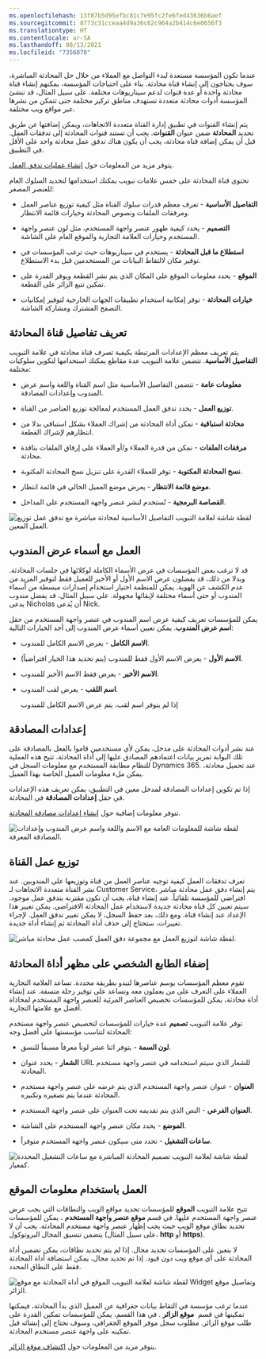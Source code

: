 ```yaml
---
ms.openlocfilehash: 13f87b5d95efbc81c7e95fc2fe6fed43636b6aef
ms.sourcegitcommit: 8773c31cceaa4d9a36c62c964a2b414c6e0656f3
ms.translationtype: HT
ms.contentlocale: ar-SA
ms.lasthandoff: 08/13/2021
ms.locfileid: "7356870"
---
```

عندما تكون المؤسسة مستعدة لبدء التواصل مع العملاء من خلال حل المحادثة المباشرة، سوف يحتاجون إلى إنشاء قناة محادثة. بناء على احتياجات المؤسسة، يمكنهم إنشاء قناة محادثة واحدة أو عدة قنوات لدعم سيناريوهات مختلفة. على سبيل المثال، قد تنشئ المؤسسة أدوات محادثة متعددة تستهدف مناطق تركيز مختلفة حتى تتمكن من نشرها عبر مواقع ويب مختلفة.  

يتم إنشاء القنوات في تطبيق إدارة القناة متعددة الاتجاهات، ويمكن إضافتها عن طريق تحديد **المحادثة** ضمن عنوان **القنوات**.  يجب أن تستند قنوات المحادثة إلى تدفقات العمل. قبل أن يمكن إضافة قناة محادثة، يجب أن يكون هناك تدفق عمل محادثة واحد على الأقل في التطبيق.  

يتوفر مزيد من المعلومات حول [إنشاء عمليات تدفق العمل](/dynamics365/omnichannel/administrator/work-streams-introduction?azure-portal=true#create-a-work-stream/). 

تحتوي قناة المحادثة على خمس علامات تبويب يمكنك استخدامها لتحديد السلوك العام للعنصر المصغر:

-   **التفاصيل الأساسية** - تعرف معظم قدرات سلوك القناة مثل كيفية توزيع عناصر العمل ومرفقات الملفات ونصوص المحادثة وخيارات قائمة الانتظار.

-   **التصميم** - يحدد كيفية ظهور عنصر واجهة المستخدم، مثل لون عنصر واجهة المستخدم وخيارات العلامة التجارية والموقع العام على الشاشة.

-   **استطلاع ما قبل المحادثة** - يستخدم في سيناريوهات حيث ترغب المؤسسات في توفير مكان لالتقاط البيانات من المستخدمين قبل بدء الاستطلاع.

-   **الموقع** - يحدد معلومات الموقع على المكان الذي يتم نشر القطعة ويوفر القدرة على تمكين تتبع الزائر على القطعة.

-   **خيارات المحادثة** - توفر إمكانية استخدام تطبيقات الجهات الخارجية لتوفير إمكانيات التصفح المشترك ومشاركة الشاشة.  

## <a name="define-chat-channel-details"></a>تعريف تفاصيل قناة المحادثة

يتم تعريف معظم الإعدادات المرتبطة بكيفية تصرف قناة محادثة في علامة التبويب **التفاصيل الأساسية**. تتضمن علامة التبويب عدة مقاطع يمكنك استخدامها لتكوين سلوكيات مختلفة:

-   **معلومات عامة** - تتضمن التفاصيل الأساسية مثل اسم القناة واللغة واسم عرض المندوب وإعدادات المصادقة.

-   **توزيع العمل** - يحدد تدفق العمل المستخدم لمعالجة توزيع العناصر من القناة.

-   **محادثة استباقية** - تمكن أداة المحادثة من إشراك العملاء بشكل استباقي بدلا من انتظارهم لإشراك القطعة.

-   **مرفقات الملفات** - تمكن من قدرة العملاء و/أو العملاء على إرفاق الملفات بنافذة محادثة.

-   **نسخ المحادثة المكتوبة** - توفر للعملاء القدرة على تنزيل نسخ المحادثة المكتوبة.

-   **موضع قائمة الانتظار** - يعرض موضع العميل الحالي في قائمة انتظار.

-   **القصاصة البرمجية** - تُستخدم لنشر عنصر واجهة المستخدم على المداخل.

![لقطة شاشة لعلامة التبويب التفاصيل الأساسية لمحادثة مباشرة مع تدفق عمل توزيع العمل المعين.](../media/chat-2-1.png)

## <a name="work-with-agent-display-names"></a>العمل مع أسماء عرض المندوب

قد لا ترغب بعض المؤسسات في عرض الأسماء الكاملة لوكلائها في جلسات المحادثة. وبدلا من ذلك، قد يفضلون عرض الاسم الأول أو الأخير للعميل فقط لتوفير المزيد من عدم الكشف عن الهوية. يمكن للمنظمة اختيار استخدام إصدارات مبسطة من أسماء المندوب أو حتى أسماء مختلفة لإبقائها مجهولة. على سبيل المثال، قد يفضل مندوب يدعى Nicholas أن يُدعى Nick.  

يمكن للمؤسسات تعريف كيفية عرض اسم المندوب في عنصر واجهة المستخدم من حقل **اسم عرض المندوب**. يمكن تعيين أسماء عرض المندوب إلى أحد الخيارات التالية:

-   **الاسم الكامل** - يعرض الاسم الكامل للمندوب.

-   **الاسم الأول** - يعرض الاسم الأول فقط للمندوب (يتم تحديد هذا الخيار افتراضياً).

-   **الاسم الأخير** - يعرض فقط الاسم الأخير للمندوب.

-   **اسم اللقب** - يعرض لقب المندوب.

    إذا لم يتوفر اسم لقب، يتم عرض الاسم الكامل للمندوب

## <a name="authentication-settings"></a>إعدادات المصادقة

عند نشر أدوات المحادثة على مدخل، يمكن لأي مستخدمين قاموا بالفعل بالمصادقة على تلك البوابة تمرير بيانات اعتمادهم المصادق عليها إلى أداة المحادثة. تتيح هذه العملية للنظام مطابقة المستخدم مع معلومات السجل في Dynamics 365. عند تحميل محادثة، يمكن ملء معلومات العميل الخاصة بهذا العميل.  

إذا تم تكوين إعدادات المصادقة لمدخل معين في التطبيق، يمكن تعريف هذه الإعدادات في حقل **إعدادات المصادقة** في المحادثة.  

تتوفر معلومات إضافية حول [إنشاء إعدادات مصادقة المحادثة](/dynamics365/omnichannel/administrator/create-chat-auth-settings/?azure-portal=true). 

![لقطة شاشة للمعلومات العامة مع الاسم واللغة واسم عرض المندوب وإعدادات المصادقة المعرفة.](../media/chat-2-2.png)

## <a name="channel-work-distribution"></a>توزيع عمل القناة

تعرف تدفقات العمل كيفية توجيه عناصر العمل من قناة وتوزيعها على المندوبين. عند نشر القناة متعددة الاتجاهات لـ Customer Service، يتم إنشاء دفق عمل محادثة مباشر افتراضي للمؤسسة تلقائياً. عند إنشاء قناة، يجب أن تكون مقترنة بتدفق عمل موجود. سيتم تعيين كل قناة محادثة جديدة لاستخدام عمل المحادثة الافتراضي. يمكن تغيير هذا الإعداد عند إنشاء قناة.
ومع ذلك، بعد حفظ السجل، لا يمكن تغيير تدفق العمل. لإجراء تغييرات، ستحتاج إلى حذف أداة المحادثة ثم إنشاء أداة جديدة.

![لقطة شاشة لتوزيع العمل مع مجموعة دفق العمل كمصب عمل محادثة مباشر.](../media/chat-2-3.png)

## <a name="personalize-a-chat-widgets-appearance"></a>إضفاء الطابع الشخصي على مظهر أداة المحادثة

تقوم معظم المؤسسات بوسم عناصرها لتبدو بطريقة محددة. تساعد العلامة التجارية العملاء على التعرف على من يعملون معه وتساعد على توفير رحلة متسقة. عند إنشاء أداة محادثة، يمكن للمؤسسات تخصيص العناصر المرئية للعنصر واجهة المستخدم لمحاذاة أفضل مع علامتها التجارية.  

توفر علامة التبويب **تصميم** عدة خيارات للمؤسسات لتخصيص عنصر واجهة مستخدم المحادثة لتناسب مؤسستها على أفضل وجه:

-   **لون السمة** - يتوفر اثنا عشر لوناً معرفاً مسبقاً للنسق.

-   **الشعار** - يحدد عنوان URL للشعار الذي سيتم استخدامه في عنصر واجهة مستخدم المحادثة.

-   **العنوان** - عنوان عنصر واجهة المستخدم الذي يتم عرضه على عنصر واجهة مستخدم المحادثة عندما يتم تصغيره وتكبيره.

-   **العنوان الفرعي** - النص الذي يتم تقديمه تحت العنوان على عنصر واجهة المستخدم.

-   **الموضع** - يحدد مكان عنصر واجهة المستخدم على الشاشة.

-   **ساعات التشغيل** - تحدد متى سيكون عنصر واجهة المستخدم متوفراً.

![لقطة شاشة لعلامة التبويب تصميم المحادثة المباشرة مع ساعات التشغيل المحددة كمعيار.](../media/chat-2-4.png)

## <a name="work-with-location-information"></a>‏‫العمل باستخدام معلومات الموقع

تتيح علامة التبويب **الموقع** للمؤسسات تحديد مواقع الويب والنطاقات التي يجب عرض عنصر واجهة المستخدم عليها. في قسم **موقع عنصر واجهة المستخدم** ، يمكن للمؤسسات تحديد نطاق موقع الويب حيث يجب إظهار عنصر واجهة مستخدم المحادثة. يجب أن لا يتضمن تنسيق المجال البروتوكول (على سبيل المثال، **http** أو **https**).

لا يتعين على المؤسسات تحديد مجال. إذا لم يتم تحديد نطاقات، يمكن تضمين أداة المحادثة على أي موقع ويب دون قيود. إذا تم تحديد مجال، يمكن استضافة أداة المحادثة فقط على النطاق المحدد.

![لقطة شاشة لعلامة التبويب الموقع في أداة المحادثة مع موقع Widget وتفاصيل موقع الزائر.](../media/chat-2-5.png)

عندما ترغب مؤسسة في التقاط بيانات جغرافية عن العميل الذي بدأ المحادثة، فيمكنها تمكينها في قسم  **موقع الزائر** . في هذا القسم، يمكن للمؤسسات تمكين القدرة على طلب موقع الزائر. مطلوب سجل موفر الموقع الجغرافي، وسوف تحتاج إلى إنشائه قبل تمكينه على واجهة عنصر مستخدم المحادثة.

يتوفر مزيد من المعلومات حول [اكتشاف موقع الزائر](/dynamics365/omnichannel/administrator/geo-location-provider/?azure-portal=true).